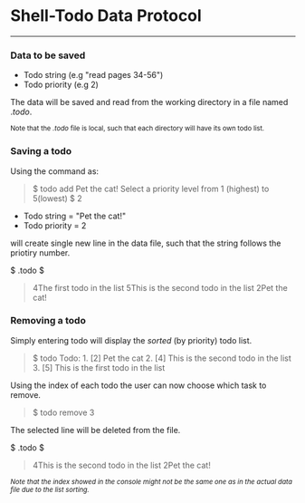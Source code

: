 # Shell-Todo Data Protocol
___

### Data to be saved
- Todo string (e.g "read pages 34-56")
- Todo priority (e.g 2)

The data will be saved and read from the working directory in a file named $.todo$.

<small>Note that the _.todo_ file is local, such that each directory will have its own todo list.</small>

### Saving a todo
Using the command as:

> \$ todo add Pet the cat!
> Select a priority level from 1 (highest) to 5(lowest)
> $ 2

- Todo string = "Pet the cat!"
- Todo priority = 2

will create single new line in the data file, such that the string follows the priotiry number.

$ .todo $
> 4The first todo in the list
> 5This is the second todo in the list
> 2Pet the cat!

### Removing a todo
Simply entering todo will display the _sorted_ (by priority) todo list.

> $ todo
Todo:
1\. [2] Pet the cat
2\. [4] This is the second todo in the list
3\. [5] This is the first todo in the list

Using the index of each todo the user can now choose which task to remove.
> $ todo remove 3

The selected line will be deleted from the file.

$ .todo $
> 4This is the second todo in the list
2Pet the cat!



<small>_Note that the index showed in the console might not be the same one as in the actual data file due to the list sorting._</small>